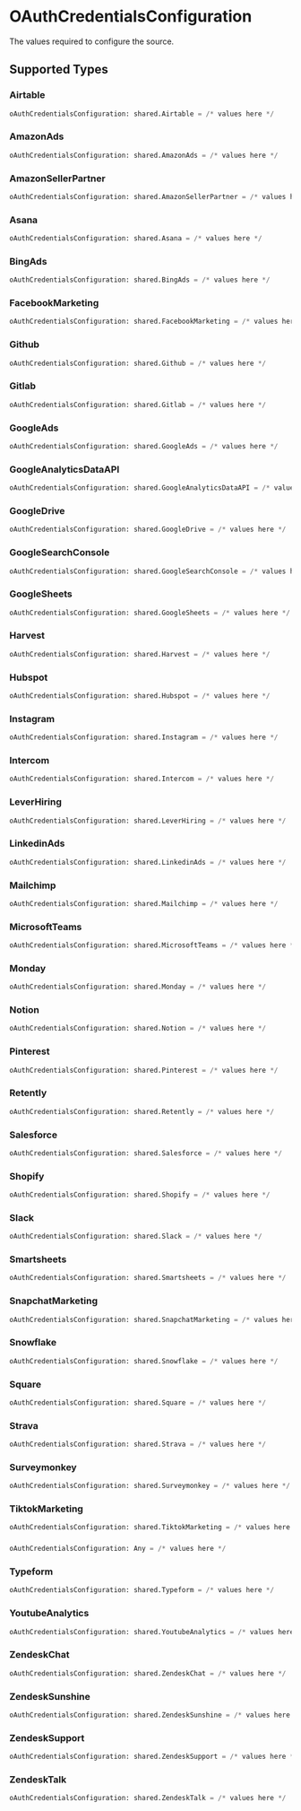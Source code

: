 # OAuthCredentialsConfiguration

The values required to configure the source.


## Supported Types

### Airtable

```python
oAuthCredentialsConfiguration: shared.Airtable = /* values here */
```

### AmazonAds

```python
oAuthCredentialsConfiguration: shared.AmazonAds = /* values here */
```

### AmazonSellerPartner

```python
oAuthCredentialsConfiguration: shared.AmazonSellerPartner = /* values here */
```

### Asana

```python
oAuthCredentialsConfiguration: shared.Asana = /* values here */
```

### BingAds

```python
oAuthCredentialsConfiguration: shared.BingAds = /* values here */
```

### FacebookMarketing

```python
oAuthCredentialsConfiguration: shared.FacebookMarketing = /* values here */
```

### Github

```python
oAuthCredentialsConfiguration: shared.Github = /* values here */
```

### Gitlab

```python
oAuthCredentialsConfiguration: shared.Gitlab = /* values here */
```

### GoogleAds

```python
oAuthCredentialsConfiguration: shared.GoogleAds = /* values here */
```

### GoogleAnalyticsDataAPI

```python
oAuthCredentialsConfiguration: shared.GoogleAnalyticsDataAPI = /* values here */
```

### GoogleDrive

```python
oAuthCredentialsConfiguration: shared.GoogleDrive = /* values here */
```

### GoogleSearchConsole

```python
oAuthCredentialsConfiguration: shared.GoogleSearchConsole = /* values here */
```

### GoogleSheets

```python
oAuthCredentialsConfiguration: shared.GoogleSheets = /* values here */
```

### Harvest

```python
oAuthCredentialsConfiguration: shared.Harvest = /* values here */
```

### Hubspot

```python
oAuthCredentialsConfiguration: shared.Hubspot = /* values here */
```

### Instagram

```python
oAuthCredentialsConfiguration: shared.Instagram = /* values here */
```

### Intercom

```python
oAuthCredentialsConfiguration: shared.Intercom = /* values here */
```

### LeverHiring

```python
oAuthCredentialsConfiguration: shared.LeverHiring = /* values here */
```

### LinkedinAds

```python
oAuthCredentialsConfiguration: shared.LinkedinAds = /* values here */
```

### Mailchimp

```python
oAuthCredentialsConfiguration: shared.Mailchimp = /* values here */
```

### MicrosoftTeams

```python
oAuthCredentialsConfiguration: shared.MicrosoftTeams = /* values here */
```

### Monday

```python
oAuthCredentialsConfiguration: shared.Monday = /* values here */
```

### Notion

```python
oAuthCredentialsConfiguration: shared.Notion = /* values here */
```

### Pinterest

```python
oAuthCredentialsConfiguration: shared.Pinterest = /* values here */
```

### Retently

```python
oAuthCredentialsConfiguration: shared.Retently = /* values here */
```

### Salesforce

```python
oAuthCredentialsConfiguration: shared.Salesforce = /* values here */
```

### Shopify

```python
oAuthCredentialsConfiguration: shared.Shopify = /* values here */
```

### Slack

```python
oAuthCredentialsConfiguration: shared.Slack = /* values here */
```

### Smartsheets

```python
oAuthCredentialsConfiguration: shared.Smartsheets = /* values here */
```

### SnapchatMarketing

```python
oAuthCredentialsConfiguration: shared.SnapchatMarketing = /* values here */
```

### Snowflake

```python
oAuthCredentialsConfiguration: shared.Snowflake = /* values here */
```

### Square

```python
oAuthCredentialsConfiguration: shared.Square = /* values here */
```

### Strava

```python
oAuthCredentialsConfiguration: shared.Strava = /* values here */
```

### Surveymonkey

```python
oAuthCredentialsConfiguration: shared.Surveymonkey = /* values here */
```

### TiktokMarketing

```python
oAuthCredentialsConfiguration: shared.TiktokMarketing = /* values here */
```

### 

```python
oAuthCredentialsConfiguration: Any = /* values here */
```

### Typeform

```python
oAuthCredentialsConfiguration: shared.Typeform = /* values here */
```

### YoutubeAnalytics

```python
oAuthCredentialsConfiguration: shared.YoutubeAnalytics = /* values here */
```

### ZendeskChat

```python
oAuthCredentialsConfiguration: shared.ZendeskChat = /* values here */
```

### ZendeskSunshine

```python
oAuthCredentialsConfiguration: shared.ZendeskSunshine = /* values here */
```

### ZendeskSupport

```python
oAuthCredentialsConfiguration: shared.ZendeskSupport = /* values here */
```

### ZendeskTalk

```python
oAuthCredentialsConfiguration: shared.ZendeskTalk = /* values here */
```

